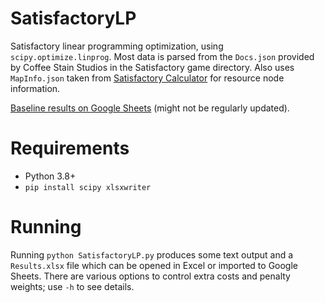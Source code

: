 # SatisfactoryLP
Satisfactory linear programming optimization, using `scipy.optimize.linprog`. Most data is parsed from the `Docs.json` provided by Coffee Stain Studios in the Satisfactory game directory. Also uses `MapInfo.json` taken from [Satisfactory Calculator](https://satisfactory-calculator.com/) for resource node information.

[Baseline results on Google Sheets](https://docs.google.com/spreadsheets/d/1q4dvdzhLXdbDdV1lxKM27TFOuI2TariiiItFIuygWEw/edit?usp=sharing) (might not be regularly updated).

# Requirements
- Python 3.8+
- `pip install scipy xlsxwriter`

# Running
Running `python SatisfactoryLP.py` produces some text output and a `Results.xlsx` file which can be opened in Excel or imported to Google Sheets. There are various options to control extra costs and penalty weights; use `-h` to see details.
